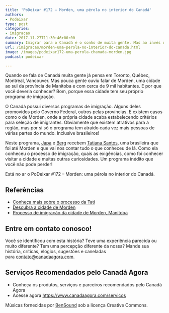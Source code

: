 ```yaml
---
title: 'PoDeixar #172 – Morden, uma pérola no interior do Canadá'
authors:
- Podeixar
type: post
categories:
- imigracao
date: 2017-11-27T11:30:46+00:00
summary: Imigrar para o Canadá é o sonho de muita gente. Mas ao invés um grande centro, por que não uma cidade no interior? Conheça o processo da cidade de Morden!
url: /imigracao/morden-uma-perola-no-interior-do-canada.html
image: /images/podeixar172-uma-perola-chamada-morden.jpg
podcast: podeixar

---
```

Quando se fala de Canadá muita gente já pensa em Toronto, Québec, Montreal, Vancouver. Mas pouca gente ouviu falar de Morden, uma cidade ao sul da província de Manitoba e com cerca de 9 mil habitantes. E por que você deveria conhecer? Bom, porque essa cidade tem seu próprio programa de imigração.

O Canadá possui diversos programas de imigração. Alguns deles promovidos pelo Governo Federal, outros pelas províncias. E existem casos como o de Morden, onde a própria cidade acaba estabelecendo critérios para seleção de imigrantes. Obviamente que existem atrativos para a região, mas por si só o programa tem atraído cada vez mais pessoas de várias partes do mundo. Inclusive brasileiros!

Neste programa, [Japa][1] e [Berg][2] recebem [Tatiana Santos][3], uma brasileira que foi até Morden e que vai nos contar tudo o que conheceu de lá. Como ela conheceu o processo de imigração, quais as exigências, como foi conhecer visitar a cidade e muitas outras curiosidades. Um programa inédito que você não pode perder!

Está no ar o PoDeixar #172 &#8211; Morden: uma pérola no interior do Canadá.



## Referências

  * [Conheça mais sobre o processo da Tati][3]
  * <a href="http://www.mordenmb.com/" target="_blank" rel="noopener">Descubra a cidade de Morden</a>
  * <a href="https://www.mordenimmigration.com/" target="_blank" rel="noopener">Processo de imigração da cidade de Morden, Manitoba</a>

## Entre em contato conosco!

Você se identificou com esta história? Teve uma experiência parecida ou muito diferente? Tem uma percepção diferente da nossa? Mande sua história, críticas, elogios, sugestões e caneladas para <contato@canadaagora.com>.

## Serviços Recomendados pelo Canadá Agora

  * Conheça os produtos, serviços e parceiros recomendados pelo Canadá Agora
  * Acesse agora <https://www.canadaagora.com/servicos>

Músicas fornecidas por <a href="http://www.bensound.com/" target="_blank" rel="noopener noreferrer">BenSound</a> sob a licença Creative Commons.

 [1]: /japa
 [2]: /Berg
 [3]: http://www.meninadigital.com